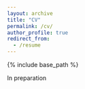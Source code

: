 ```yaml
---
layout: archive
title: "CV"
permalink: /cv/
author_profile: true
redirect_from:
  - /resume
---
```


{% include base_path %}

In preparation
